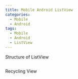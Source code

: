 ```yaml
---
title: Mobile Android ListView
categories:
  - Mobile
  - Android
tags:
  - Mobile
  - Android
  - ListView
---
```

Structure of ListView

<figure style="width: 100%">
  <img src="https://ironjaycee.github.io/assets/images/ListViewStrudctrue.jpg" alt="">
</figure>

Recycling View

